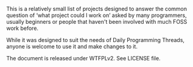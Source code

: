 This is a relatively small list of projects designed to answer the
common question of ‘what project could I work on’ asked by many
programmers, usually beginners or people that haven't been involved
with much FOSS work before.

While it was designed to suit the needs of Daily Programming Threads,
anyone is welcome to use it and make changes to it.

The document is released under WTFPLv2. See LICENSE file.
